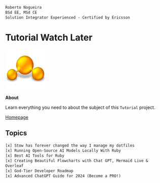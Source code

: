 ```
Roberto Nogueira  
BSd EE, MSd CE
Solution Integrator Experienced - Certified by Ericsson
```
# Tutorial Watch Later

![tutorial image](images/tutorial.png)

**About**

Learn everything you need to about the subject of this `Tutorial` project.

[Homepage](https://tutorial.com)

## Topics
```
[x] Stow has forever changed the way I manage my dotfiles 
[x] Running Open-Source AI Models Locally With Ruby 
[x] Best AI Tools for Ruby 
[x] Creating Beautiful Flowcharts with Chat GPT, Mermaid Live & Overleaf 
[x] God-Tier Developer Roadmap 
[x] Advanced ChatGPT Guide for 2024 (Become a PRO!) 
```
